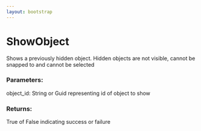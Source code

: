```yaml
---
layout: bootstrap
---
```


# ShowObject

Shows a previously hidden object. Hidden objects are not visible, cannot
        be snapped to and cannot be selected
          

### Parameters:

object_id: String or Guid representing id of object to show
        

### Returns:


True of False indicating success or failure
        


